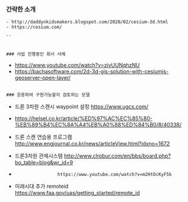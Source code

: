 
### 간략한 소개

```
- http://daddynkidsmakers.blogspot.com/2020/02/cesium-3d.html
- https://cesium.com/

``


### 사업 진행중인 회사 사례
```
- https://www.youtube.com/watch?v=zivUUNqhzNU
- https://bachasoftware.com/2d-3d-gis-solution-with-cesiumjs-geoserver-open-layer/

```

### 응용하여 구현가능할지 검토하는 모델
```
                     
- 드론 3차원 스캔시 waypoint 설정 https://www.ugcs.com/
- https://helsel.co.kr/article/%ED%97%AC%EC%85%80-%EB%89%B4%EC%8A%A4%EB%A0%88%ED%84%B0/8/40338/ 

- 드론 스캔 연습용 프로그램 http://www.engjournal.co.kr/news/articleView.html?idxno=1672

- 드론3차원 관제시스템 http://www.clrobur.com/en/bbs/board.php?bo_table=blog&wr_id=9
-                     https://www.youtube.com/watch?v=m2HtOcKyF5k
- 미래시대 추가 remoteid https://www.faa.gov/uas/getting_started/remote_id

```
